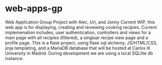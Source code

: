 # web-apps-gp

Web Application Group Project with Alec, Uri, and Jonny
Current WIP, this web app is for displaying, creating and reviewing cooking recipies. Current implemenation includes, user authentication, controllers and views for a main page with all recipies (filtered), a singluar recipe view page and a profile page. This is a flask project, using flask sql alchemy, JS/HTML/CSS, jinja templating, and a MariaDB database that will be hosted at Carlos III University in Madrid. During development we are using a local SQLlite db instance.
